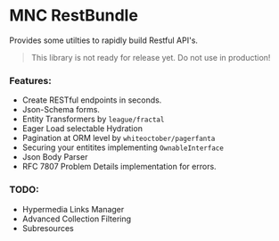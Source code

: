 MNC RestBundle
==============
Provides some utilties to rapidly build Restful API's.

> This library is not ready for release yet. Do not use in production!

### Features:
- Create RESTful endpoints in seconds.
- Json-Schema forms.
- Entity Transformers by `league/fractal`
- Eager Load selectable Hydration
- Pagination at ORM level by `whiteoctober/pagerfanta`
- Securing your entitites implementing `OwnableInterface`
- Json Body Parser
- RFC 7807 Problem Details implementation for errors.

### TODO:
- Hypermedia Links Manager
- Advanced Collection Filtering
- Subresources